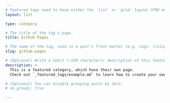 ```yaml
---
# Featured tags need to have either the `list` or `grid` layout (PRO only).
layout: list

type: category

# The title of the tag's page.
title: Github Pages

# The name of the tag, used in a post's front matter (e.g. tags: [<slug>]).
slug: github-pages

# (Optional) Write a short (~150 characters) description of this featured tag.
description: >
  This is a featured category, which have their own page.
  Check out `_featured_tags/example.md` to learn how to create your own.

# (Optional) You can disable grouping posts by date.
# no_groups: true

---
```

